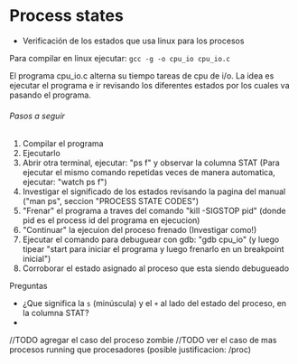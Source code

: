 Process states 
===============

- Verificación de los estados que usa linux para los procesos

Para compilar en linux ejecutar: `gcc -g -o cpu_io cpu_io.c`

El programa cpu_io.c alterna su tiempo tareas de cpu de i/o. La idea es ejecutar el programa e ir revisando los diferentes estados por los cuales va pasando el programa.

###### Pasos a seguir
1. Compilar el programa
2. Ejecutarlo
3. Abrir otra terminal, ejecutar: "ps f" y observar la columna STAT (Para ejecutar el mismo comando repetidas veces de manera automatica, ejecutar: "watch ps f")
4. Investigar el significado de los estados revisando la pagina del manual ("man ps", seccion "PROCESS STATE CODES")
5. "Frenar" el programa a traves del comando "kill -SIGSTOP pid" (donde pid es el process id del programa en ejecucion)
6. "Continuar" la ejecuion del proceso frenado (Investigar como!)
7. Ejecutar el comando para debuguear con gdb: "gdb cpu_io" (y luego tipear "start para iniciar el programa y luego frenarlo en un breakpoint inicial")
8. Corroborar el estado asignado al proceso que esta siendo debugueado  

Preguntas
- ¿Que significa la `s` (minúscula) y el `+` al lado del estado del proceso, en la columna STAT?
- 

//TODO agregar el caso del proceso zombie
//TODO ver el caso de mas procesos running que procesadores (posible justificacion: /proc)



